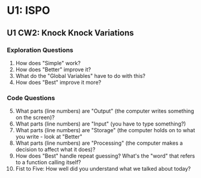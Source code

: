 # U1: ISPO
## U1 CW2: Knock Knock Variations
### Exploration Questions

1. How does "Simple" work?
2. How does "Better" improve it?
3. What do the "Global Variables" have to do with this?
4. How does "Best" improve it more?
   
### Code Questions
5. What parts (line numbers) are "Output" (the computer writes something on the screen)?
6. What parts (line numbers) are "Input" (you have to type something?)
7. What parts (line numbers) are "Storage" (the computer holds on to what you write - look at "Better"
8. What parts (line numbers) are "Processing" (the computer makes a decision to affect what it does)?
9. How does "Best" handle repeat guessing? What's the "word" that refers to a function calling itself?
10. Fist to Five:  How well did you understand what we talked about today?
